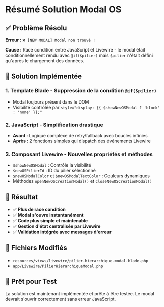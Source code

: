 # Résumé Solution Modal OS

## ✅ Problème Résolu

**Erreur :** `❌ [NEW MODAL] Modal non trouvé !`

**Cause :** Race condition entre JavaScript et Livewire - le modal était conditionnellement rendu avec `@if($pilier)` mais `$pilier` n'était défini qu'après le chargement des données.

## 🔧 Solution Implémentée

### 1. **Template Blade** - Suppression de la condition `@if($pilier)`

-   Modal toujours présent dans le DOM
-   Visibilité contrôlée par `style="display: {{ $showNewOSModal ? 'block' : 'none' }};"`

### 2. **JavaScript** - Simplification drastique

-   **Avant :** Logique complexe de retry/fallback avec boucles infinies
-   **Après :** 2 fonctions simples qui dispatch des événements Livewire

### 3. **Composant Livewire** - Nouvelles propriétés et méthodes

-   `$showNewOSModal` : Contrôle la visibilité
-   `$newOSPilierId` : ID du pilier sélectionné
-   `$newOSModalColor` et `$newOSModalTextColor` : Couleurs dynamiques
-   Méthodes `openNewOSCreationModal()` et `closeNewOSCreationModal()`

## 🎯 Résultat

-   ✅ **Plus de race condition**
-   ✅ **Modal s'ouvre instantanément**
-   ✅ **Code plus simple et maintenable**
-   ✅ **Gestion d'état centralisée par Livewire**
-   ✅ **Validation intégrée avec messages d'erreur**

## 📁 Fichiers Modifiés

-   `resources/views/livewire/pilier-hierarchique-modal.blade.php`
-   `app/Livewire/PilierHierarchiqueModal.php`

## 🚀 Prêt pour Test

La solution est maintenant implémentée et prête à être testée. Le modal devrait s'ouvrir correctement sans erreur JavaScript.


